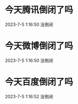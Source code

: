 # 今天腾讯倒闭了吗

2023-7-5 1:16:50 没倒闭

# 今天微博倒闭了吗

2023-7-5 1:16:50 没倒闭

# 今天百度倒闭了吗

2023-7-5 1:16:52 没倒闭

